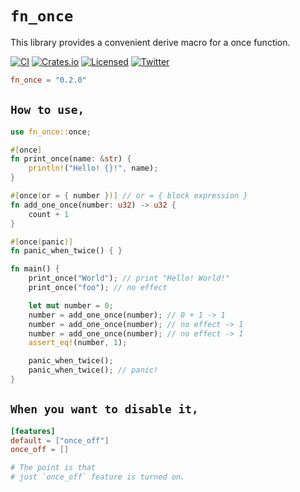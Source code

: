 # **`fn_once`**

This library provides a convenient derive macro for a once function.

[![CI][ci-badge]][ci-url]
[![Crates.io][crates-badge]][crates-url]
[![Licensed][license-badge]][license-url]
[![Twitter][twitter-badge]][twitter-url]

[ci-badge]: https://github.com/just-do-halee/fn_once/actions/workflows/ci.yml/badge.svg
[crates-badge]: https://img.shields.io/crates/v/fn_once.svg?labelColor=383636
[license-badge]: https://img.shields.io/crates/l/fn_once?labelColor=383636
[twitter-badge]: https://img.shields.io/twitter/follow/do_halee?style=flat&logo=twitter&color=4a4646&labelColor=333131&label=just-do-halee
[ci-url]: https://github.com/just-do-halee/fn_once/actions
[twitter-url]: https://twitter.com/do_halee
[crates-url]: https://crates.io/crates/fn_once
[license-url]: https://github.com/just-do-halee/fn_once

```toml
fn_once = "0.2.0"
```

## **`How to use,`**

```rust
use fn_once::once;

#[once]
fn print_once(name: &str) {
    println!("Hello! {}!", name);
}

#[once(or = { number })] // or = { block expression }
fn add_one_once(number: u32) -> u32 {
    count + 1
}

#[once(panic)]
fn panic_when_twice() { }

fn main() {
    print_once("World"); // print "Hello! World!"
    print_once("foo"); // no effect

    let mut number = 0;
    number = add_one_once(number); // 0 + 1 -> 1
    number = add_one_once(number); // no effect -> 1
    number = add_one_once(number); // no effect -> 1
    assert_eq!(number, 1);

    panic_when_twice();
    panic_when_twice(); // panic!
}
```

## **`When you want to disable it,`**

```toml
[features]
default = ["once_off"]
once_off = []

# The point is that
# just `once_off` feature is turned on.
```
